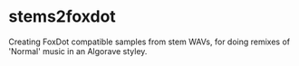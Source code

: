 # stems2foxdot

Creating FoxDot compatible samples from stem WAVs, for doing remixes of 'Normal' music in an Algorave styley. 

